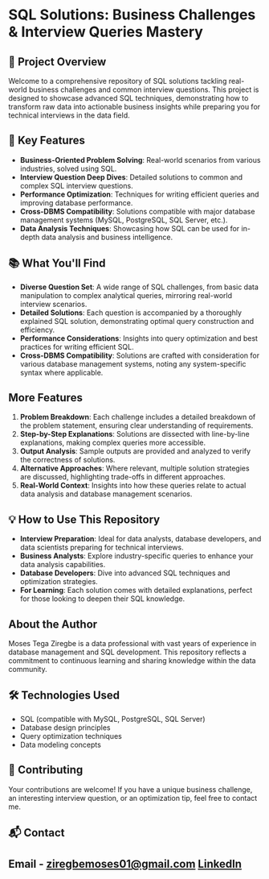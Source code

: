 # SQL Solutions: Business Challenges & Interview Queries Mastery

## 🎯 Project Overview

Welcome to a comprehensive repository of SQL solutions tackling real-world business challenges and common interview questions. This project is designed to showcase advanced SQL techniques, demonstrating how to transform raw data into actionable business insights while preparing you for technical interviews in the data field.


## 🚀 Key Features

- **Business-Oriented Problem Solving**: Real-world scenarios from various industries, solved using SQL.
- **Interview Question Deep Dives**: Detailed solutions to common and complex SQL interview questions.
- **Performance Optimization**: Techniques for writing efficient queries and improving database performance.
- **Cross-DBMS Compatibility**: Solutions compatible with major database management systems (MySQL, PostgreSQL, SQL Server, etc.).
- **Data Analysis Techniques**: Showcasing how SQL can be used for in-depth data analysis and business intelligence.


## 📚 What You'll Find

- **Diverse Question Set**: A wide range of SQL challenges, from basic data manipulation to complex analytical queries, mirroring real-world interview scenarios.
- **Detailed Solutions**: Each question is accompanied by a thoroughly explained SQL solution, demonstrating optimal query construction and efficiency.
- **Performance Considerations**: Insights into query optimization and best practices for writing efficient SQL.
- **Cross-DBMS Compatibility**: Solutions are crafted with consideration for various database management systems, noting any system-specific syntax where applicable.



## More Features

1. **Problem Breakdown**: Each challenge includes a detailed breakdown of the problem statement, ensuring clear understanding of requirements.
2. **Step-by-Step Explanations**: Solutions are dissected with line-by-line explanations, making complex queries more accessible.
3. **Output Analysis**: Sample outputs are provided and analyzed to verify the correctness of solutions.
4. **Alternative Approaches**: Where relevant, multiple solution strategies are discussed, highlighting trade-offs in different approaches.
5. **Real-World Context**: Insights into how these queries relate to actual data analysis and database management scenarios.



## 💡 How to Use This Repository

- **Interview Preparation**: Ideal for data analysts, database developers, and data scientists preparing for technical interviews.
- **Business Analysts**: Explore industry-specific queries to enhance your data analysis capabilities.
- **Database Developers**: Dive into advanced SQL techniques and optimization strategies.
- **For Learning**: Each solution comes with detailed explanations, perfect for those looking to deepen their SQL knowledge.



## About the Author

Moses Tega Ziregbe is a data professional with vast years of experience in database management and SQL development. This repository reflects a commitment to continuous learning and sharing knowledge within the data community.


## 🛠 Technologies Used

- SQL (compatible with MySQL, PostgreSQL, SQL Server)
- Database design principles
- Query optimization techniques
- Data modeling concepts



## 🤝 Contributing

Your contributions are welcome! If you have a unique business challenge, an interesting interview question, or an optimization tip, feel free to contact me.


## 📬 Contact

Email - ziregbemoses01@gmail.com
[LinkedIn](https://www.linkedin.com/in/moses-ziregbe)
---
